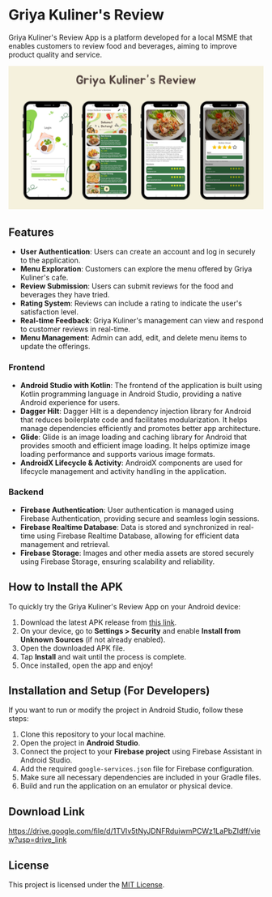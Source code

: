 # Griya Kuliner's Review
Griya Kuliner's Review App is a platform developed for a local MSME that enables customers to review food and beverages, aiming to improve product quality and service.

<img src="https://github.com/nabilaakhairunnisa/GriyaKulinersReview/blob/master/banner.png"
     alt="Banner" /> 

## Features
- **User Authentication**: Users can create an account and log in securely to the application.
- **Menu Exploration**: Customers can explore the menu offered by Griya Kuliner's cafe.
- **Review Submission**: Users can submit reviews for the food and beverages they have tried.
- **Rating System**: Reviews can include a rating to indicate the user's satisfaction level.
- **Real-time Feedback**: Griya Kuliner's management can view and respond to customer reviews in real-time.
- **Menu Management**: Admin can add, edit, and delete menu items to update the offerings.


### Frontend
- **Android Studio with Kotlin**: The frontend of the application is built using Kotlin programming language in Android Studio, providing a native Android experience for users.
- **Dagger Hilt**: Dagger Hilt is a dependency injection library for Android that reduces boilerplate code and facilitates modularization. It helps manage dependencies efficiently and promotes better app architecture.
- **Glide**: Glide is an image loading and caching library for Android that provides smooth and efficient image loading. It helps optimize image loading performance and supports various image formats.
- **AndroidX Lifecycle & Activity**: AndroidX components are used for lifecycle management and activity handling in the application.

### Backend
- **Firebase Authentication**: User authentication is managed using Firebase Authentication, providing secure and seamless login sessions.
- **Firebase Realtime Database**: Data is stored and synchronized in real-time using Firebase Realtime Database, allowing for efficient data management and retrieval.
- **Firebase Storage**: Images and other media assets are stored securely using Firebase Storage, ensuring scalability and reliability.


## How to Install the APK
To quickly try the Griya Kuliner's Review App on your Android device:
1. Download the latest APK release from [this link](your-apk-link-here).
2. On your device, go to **Settings > Security** and enable **Install from Unknown Sources** (if not already enabled).
3. Open the downloaded APK file.
4. Tap **Install** and wait until the process is complete.
5. Once installed, open the app and enjoy!

## Installation and Setup (For Developers)
If you want to run or modify the project in Android Studio, follow these steps:
1. Clone this repository to your local machine.
2. Open the project in **Android Studio**.
3. Connect the project to your **Firebase project** using Firebase Assistant in Android Studio.
4. Add the required `google-services.json` file for Firebase configuration.
5. Make sure all necessary dependencies are included in your Gradle files.
6. Build and run the application on an emulator or physical device.

## Download Link
https://drive.google.com/file/d/1TVIv5tNyJDNFRduiwmPCWz1LaPbZIdff/view?usp=drive_link

## License
This project is licensed under the [MIT License](LICENSE).

